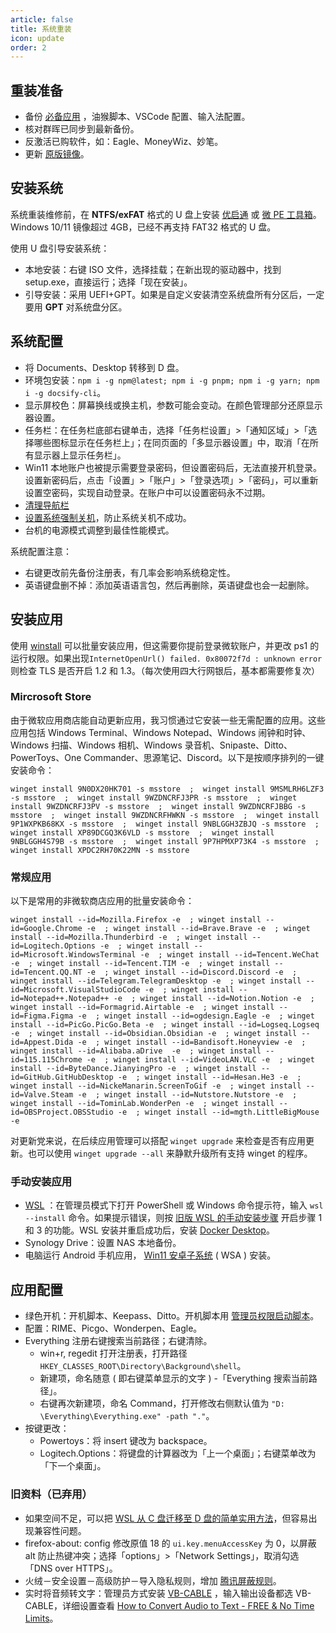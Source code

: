 ```yaml
---
article: false
title: 系统重装
icon: update
order: 2
---
```


## 重装准备

- 备份 [必备应用](https://newzone.top/apps/Applist.html) ，油猴脚本、VSCode 配置、输入法配置。
- 核对群晖已同步到最新备份。
- 反激活已购软件，如：Eagle、MoneyWiz、妙笔。
- 更新 [原版镜像](https://www.microsoft.com/zh-cn/software-download/windows11)。

## 安装系统

系统重装维修前，在 **NTFS/exFAT** 格式的 U 盘上安装 [优启通](https://www.itsk.com/latest) 或 [微 PE 工具箱](https://www.wepe.com.cn/download.html)。Windows 10/11 镜像超过 4GB，已经不再支持 FAT32 格式的 U 盘。

使用 U 盘引导安装系统：

- 本地安装：右键 ISO 文件，选择挂载；在新出现的驱动器中，找到 setup.exe，直接运行；选择「现在安装」。
- 引导安装：采用 UEFI+GPT。如果是自定义安装清空系统盘所有分区后，一定要用 **GPT** 对系统盘分区。

## 系统配置

- 将 Documents、Desktop 转移到 D 盘。
- 环境包安装：`npm i -g npm@latest; npm i -g pnpm; npm i -g yarn; npm i -g docsify-cli`。
- 显示屏校色：屏幕换线或换主机，参数可能会变动。在颜色管理部分还原显示器设置。
- 任务栏：在任务栏底部右键单击，选择「任务栏设置」>「通知区域」>「选择哪些图标显示在任务栏上」；在同页面的「多显示器设置」中，取消「在所有显示器上显示任务栏」。
- Win11 本地账户也被提示需要登录密码，但设置密码后，无法直接开机登录。设置新密码后，点击「设置」>「账户」>「登录选项」>「密码」，可以重新设置空密码，实现自动登录。在账户中可以设置密码永不过期。
- [清理导航栏](https://zhuanlan.zhihu.com/p/25942015)
- [设置系统强制关机](https://newzone.top/posts/2017-09-02-forced_shutdown.html)，防止系统关机不成功。
- 台机的电源模式调整到最佳性能模式。

系统配置注意：

- 右键更改前先备份注册表，有几率会影响系统稳定性。
- 英语键盘删不掉：添加英语语言包，然后再删除，英语键盘也会一起删除。

## 安装应用

使用 [winstall](https://newzone.top/posts/2022-03-21-winget_the_strongest_software_manager_for_windows.html) 可以批量安装应用，但这需要你提前登录微软账户，并更改 ps1 的运行权限。如果出现`InternetOpenUrl() failed. 0x80072f7d : unknown error` 则检查 TLS 是否开启 1.2 和 1.3。（每次使用四大行网银后，基本都需要修复次）

### Mircrosoft Store

由于微软应用商店能自动更新应用，我习惯通过它安装一些无需配置的应用。这些应用包括 Windows Terminal、Windows Notepad、Windows 闹钟和时钟、Windows 扫描、Windows 相机、Windows 录音机、Snipaste、Ditto、PowerToys、One Commander、思源笔记、Discord。以下是按顺序排列的一键安装命令：

```shell
winget install 9N0DX20HK701 -s msstore  ;  winget install 9MSMLRH6LZF3 -s msstore  ;  winget install 9WZDNCRFJ3PR -s msstore  ;  winget install 9WZDNCRFJ3PV -s msstore  ;  winget install 9WZDNCRFJBBG -s msstore  ;  winget install 9WZDNCRFHWKN -s msstore  ;  winget install 9P1WXPKB68KX -s msstore  ;  winget install 9NBLGGH3ZBJQ -s msstore  ;  winget install XP89DCGQ3K6VLD -s msstore  ;  winget install 9NBLGGH4S79B -s msstore  ;  winget install 9P7HPMXP73K4 -s msstore  ;  winget install XPDC2RH70K22MN -s msstore
```

### 常规应用

以下是常用的非微软商店应用的批量安装命令：

```shell
winget install --id=Mozilla.Firefox -e  ; winget install --id=Google.Chrome -e  ; winget install --id=Brave.Brave -e  ; winget install --id=Mozilla.Thunderbird -e  ; winget install --id=Logitech.Options -e  ; winget install --id=Microsoft.WindowsTerminal -e  ; winget install --id=Tencent.WeChat -e  ; winget install --id=Tencent.TIM -e  ; winget install --id=Tencent.QQ.NT -e  ; winget install --id=Discord.Discord -e  ; winget install --id=Telegram.TelegramDesktop -e  ; winget install --id=Microsoft.VisualStudioCode -e  ; winget install --id=Notepad++.Notepad++ -e  ; winget install --id=Notion.Notion -e  ; winget install --id=Formagrid.Airtable -e  ; winget install --id=Figma.Figma -e  ; winget install --id=ogdesign.Eagle -e  ; winget install --id=PicGo.PicGo.Beta -e  ; winget install --id=Logseq.Logseq -e  ; winget install --id=Obsidian.Obsidian -e  ; winget install --id=Appest.Dida -e  ; winget install --id=Bandisoft.Honeyview -e  ; winget install --id=Alibaba.aDrive  -e  ; winget install --id=115.115Chrome -e  ; winget install --id=VideoLAN.VLC -e  ; winget install --id=ByteDance.JianyingPro -e  ; winget install --id=GitHub.GitHubDesktop -e  ; winget install --id=Hesan.He3 -e  ; winget install --id=NickeManarin.ScreenToGif -e  ; winget install --id=Valve.Steam -e  ; winget install --id=Nutstore.Nutstore -e  ; winget install --id=TominLab.WonderPen -e  ; winget install --id=OBSProject.OBSStudio -e  ; winget install --id=mgth.LittleBigMouse -e
```

对更新党来说，在后续应用管理可以搭配 `winget upgrade` 来检查是否有应用更新。也可以使用 `winget upgrade --all` 来静默升级所有支持 winget 的程序。

### 手动安装应用

- [WSL](https://learn.microsoft.com/zh-cn/windows/wsl/install#install-wsl-command) ：在管理员模式下打开 PowerShell 或 Windows 命令提示符，输入 `wsl --install` 命令。如果提示错误，则按 [旧版 WSL 的手动安装步骤](https://learn.microsoft.com/zh-cn/windows/wsl/install-manual#step-1---enable-the-windows-subsystem-for-linux) 开启步骤 1 和 3 的功能。WSL 安装并重启成功后，安装 [Docker Desktop](https://docs.docker.com/get-docker/)。
- Synology Drive：设置 NAS 本地备份。
- 电脑运行 Android 手机应用， [Win11 安卓子系统](https://www.iplaysoft.com/win11-wsa.html) ( WSA ) 安装。

## 应用配置

- 绿色开机：开机脚本、Keepass、Ditto。开机脚本用 [管理员权限启动脚本](../code/AutoHotkey.html#管理员权限运行脚本)。
- 配置：RIME、Picgo、Wonderpen、Eagle。
- Everything 注册右键搜索当前路径；右键清除。
  - win+r, regedit 打开注册表，打开路径 `HKEY_CLASSES_ROOT\Directory\Background\shell`。
  - 新建项，命名随意 ( 即右键菜单显示的文字 ) -「Everything 搜索当前路径」。
  - 右键再次新建项，命名 Command，打开修改右侧默认值为 `"D: \Everything\Everything.exe" -path "."`。
- 按键更改：
  - Powertoys：将 insert 键改为 backspace。
  - Logitech.Options：将键盘的计算器改为「上一个桌面」；右键菜单改为「下一个桌面」。

### 旧资料（已弃用）

- 如果空间不足，可以把 [WSL 从 C 盘迁移至 D 盘的简单实用方法](https://dandelioncloud.cn/article/details/1569126817577791489)，但容易出现兼容性问题。
- firefox-about: config 修改原值 18 的 `ui.key.menuAccessKey` 为 0，以屏蔽 alt 防止热键冲突；选择「options」>「Network Settings」，取消勾选「DNS over HTTPS」。
- 火绒－安全设置－高级防护－导入隐私规则，增加 [腾讯屏蔽规则](https://github.com/tutugreen/Huorong-Rules/tree/main/Tencent)。
- 实时将音频转文字：管理员方式安装 [VB-CABLE](https://vb-audio.com/Cable/) ，输入输出设备都选 VB-CABLE，详细设置查看 [How to Convert Audio to Text - FREE & No Time Limits](https://www.youtube.com/watch?v=1DsrniDGOJQ)。
